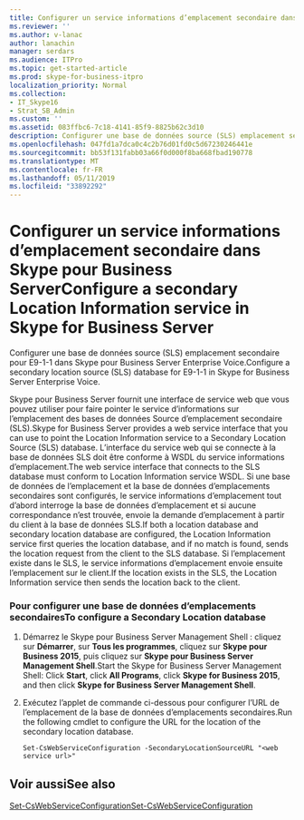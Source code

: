 ```yaml
---
title: Configurer un service informations d’emplacement secondaire dans Skype pour Business Server
ms.reviewer: ''
ms.author: v-lanac
author: lanachin
manager: serdars
ms.audience: ITPro
ms.topic: get-started-article
ms.prod: skype-for-business-itpro
localization_priority: Normal
ms.collection:
- IT_Skype16
- Strat_SB_Admin
ms.custom: ''
ms.assetid: 083ffbc6-7c18-4141-85f9-8825b62c3d10
description: Configurer une base de données source (SLS) emplacement secondaire pour E9-1-1 dans Skype pour Business Server Enterprise Voice.
ms.openlocfilehash: 047fd1a7dca0c4c2b76d01fd0c5d67230246441e
ms.sourcegitcommit: bb53f131fabb03a66f0d000f8ba668fbad190778
ms.translationtype: MT
ms.contentlocale: fr-FR
ms.lasthandoff: 05/11/2019
ms.locfileid: "33892292"
---
```

# <a name="configure-a-secondary-location-information-service-in-skype-for-business-server"></a><span data-ttu-id="15e8d-103">Configurer un service informations d’emplacement secondaire dans Skype pour Business Server</span><span class="sxs-lookup"><span data-stu-id="15e8d-103">Configure a secondary Location Information service in Skype for Business Server</span></span>
 
<span data-ttu-id="15e8d-104">Configurer une base de données source (SLS) emplacement secondaire pour E9-1-1 dans Skype pour Business Server Enterprise Voice.</span><span class="sxs-lookup"><span data-stu-id="15e8d-104">Configure a secondary location source (SLS) database for E9-1-1 in Skype for Business Server Enterprise Voice.</span></span> 
  
<span data-ttu-id="15e8d-105">Skype pour Business Server fournit une interface de service web que vous pouvez utiliser pour faire pointer le service d’informations sur l’emplacement des bases de données Source d’emplacement secondaire (SLS).</span><span class="sxs-lookup"><span data-stu-id="15e8d-105">Skype for Business Server provides a web service interface that you can use to point the Location Information service to a Secondary Location Source (SLS) database.</span></span> <span data-ttu-id="15e8d-106">L’interface du service web qui se connecte à la base de données SLS doit être conforme à WSDL du service informations d’emplacement.</span><span class="sxs-lookup"><span data-stu-id="15e8d-106">The web service interface that connects to the SLS database must conform to Location Information service WSDL.</span></span> <span data-ttu-id="15e8d-107">Si une base de données de l’emplacement et la base de données d’emplacements secondaires sont configurés, le service informations d’emplacement tout d’abord interroge la base de données d’emplacement et si aucune correspondance n’est trouvée, envoie la demande d’emplacement à partir du client à la base de données SLS.</span><span class="sxs-lookup"><span data-stu-id="15e8d-107">If both a location database and secondary location database are configured, the Location Information service first queries the location database, and if no match is found, sends the location request from the client to the SLS database.</span></span> <span data-ttu-id="15e8d-108">Si l’emplacement existe dans le SLS, le service informations d’emplacement envoie ensuite l’emplacement sur le client.</span><span class="sxs-lookup"><span data-stu-id="15e8d-108">If the location exists in the SLS, the Location Information service then sends the location back to the client.</span></span> 
  
### <a name="to-configure-a-secondary-location-database"></a><span data-ttu-id="15e8d-109">Pour configurer une base de données d’emplacements secondaires</span><span class="sxs-lookup"><span data-stu-id="15e8d-109">To configure a Secondary Location database</span></span>

1. <span data-ttu-id="15e8d-110">Démarrez le Skype pour Business Server Management Shell : cliquez sur **Démarrer**, sur **Tous les programmes**, cliquez sur **Skype pour Business 2015**, puis cliquez sur **Skype pour Business Server Management Shell**.</span><span class="sxs-lookup"><span data-stu-id="15e8d-110">Start the Skype for Business Server Management Shell: Click **Start**, click **All Programs**, click **Skype for Business 2015**, and then click **Skype for Business Server Management Shell**.</span></span>
    
2. <span data-ttu-id="15e8d-111">Exécutez l’applet de commande ci-dessous pour configurer l’URL de l’emplacement de la base de données d’emplacements secondaires.</span><span class="sxs-lookup"><span data-stu-id="15e8d-111">Run the following cmdlet to configure the URL for the location of the secondary location database.</span></span> 
    
   ```
   Set-CsWebServiceConfiguration -SecondaryLocationSourceURL "<web service url>" 
   ```

## <a name="see-also"></a><span data-ttu-id="15e8d-112">Voir aussi</span><span class="sxs-lookup"><span data-stu-id="15e8d-112">See also</span></span>

[<span data-ttu-id="15e8d-113">Set-CsWebServiceConfiguration</span><span class="sxs-lookup"><span data-stu-id="15e8d-113">Set-CsWebServiceConfiguration</span></span>](https://docs.microsoft.com/powershell/module/skype/set-cswebserviceconfiguration?view=skype-ps)

